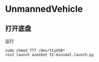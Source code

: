 # UnmannedVehicle
## 打开底盘
运行
```
sudo chmod 777 /dev/ttyUSB*
ros2 launch aimibot 51-minimal.launch.py
```
